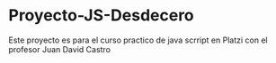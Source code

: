 # Proyecto-JS-Desdecero
Este proyecto es para el curso practico de java scrript en Platzi con el profesor Juan David Castro
